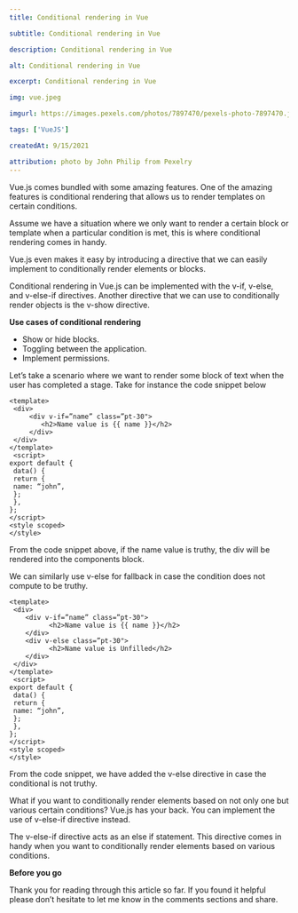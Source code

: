 ```yaml
---
title: Conditional rendering in Vue

subtitle: Conditional rendering in Vue

description: Conditional rendering in Vue

alt: Conditional rendering in Vue

excerpt: Conditional rendering in Vue

img: vue.jpeg

imgurl: https://images.pexels.com/photos/7897470/pexels-photo-7897470.jpeg?auto=compress&cs=tinysrgb&w=1260&h=750&dpr=1

tags: ['VueJS']

createdAt: 9/15/2021

attribution: photo by John Philip from Pexelry
---
```


Vue.js comes bundled with some amazing features. One of the amazing features is conditional rendering that allows us to render templates on certain conditions.

Assume we have a situation where we only want to render a certain block or template when a particular condition is met, this is where conditional rendering comes in handy.

Vue.js even makes it easy by introducing a directive that we can easily implement to conditionally render elements or blocks.

Conditional rendering in Vue.js can be implemented with the v-if, v-else, and v-else-if directives.
Another directive that we can use to conditionally render objects is the v-show directive.

**Use cases of conditional rendering**

- Show or hide blocks.
- Toggling between the application.
- Implement permissions.

Let’s take a scenario where we want to render some block of text when the user has completed a stage.
Take for instance the code snippet below

```js{1,3-5}[index.vue]
<template>
 <div>
     <div v-if=”name” class=”pt-30">
        <h2>Name value is {{ name }}</h2>
     </div>
 </div>
</template>
 <script>
export default {
 data() {
 return {
 name: “john”,
 };
 },
};
</script>
<style scoped>
</style>
```

From the code snippet above, if the name value is truthy, the div will be rendered into the components block.

We can similarly use v-else for fallback in case the condition does not compute to be truthy.

```js{1,3-5}[index.vue]
<template>
 <div>
    <div v-if=”name” class=”pt-30">
          <h2>Name value is {{ name }}</h2>
    </div>
    <div v-else class=”pt-30">
          <h2>Name value is Unfilled</h2>
    </div>
 </div>
</template>
 <script>
export default {
 data() {
 return {
 name: “john”,
 };
 },
};
</script>
<style scoped>
</style>
```

From the code snippet, we have added the v-else directive in case the conditional is not truthy.

What if you want to conditionally render elements based on not only one but various certain conditions?
Vue.js has your back. You can implement the use of v-else-if directive instead.

The v-else-if directive acts as an else if statement. This directive comes in handy when you want to conditionally render elements based on various conditions.

**Before you go**

Thank you for reading through this article so far. If you found it helpful please don’t hesitate to let me know in the comments sections and share.
